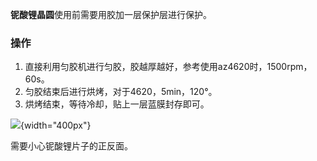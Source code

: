 **铌酸锂晶圆**使用前需要用胶加一层保护层进行保护。



### 操作
1. 直接利用匀胶机进行匀胶，胶越厚越好，参考使用az4620时，1500rpm，60s。
2. 匀胶结束后进行烘烤，对于4620，5min，120°。
3. 烘烤结束，等待冷却，贴上一层蓝膜封存即可。

![](picture/2023-11-17-19-02-45.png){width="400px"}

需要小心铌酸锂片子的正反面。